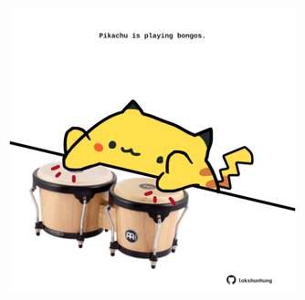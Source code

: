 <!-- built at 15/12/2023, 24:01:31 UTC -->
<p align="center">
  <img width="500" height="500" src="./ReadmeImage.svg">
</p>
